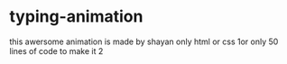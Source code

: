 # typing-animation 
this awersome animation is made by shayan 
only html or css
1or only 50 lines of code to make it
2
